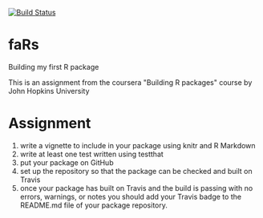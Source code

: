 [![Build Status](https://travis-ci.org/ivalette/faRs.svg?branch=master)](https://travis-ci.org/ivalette/faRs)

# faRs
Building my first R package

This is an assignment from the coursera "Building R packages" course by John Hopkins University

# Assignment
1. write a vignette to include in your package using knitr and R Markdown
2. write at least one test written using testthat
3. put your package on GitHub
4. set up the repository so that the package can be checked and built on Travis
5. once your package has built on Travis and the build is passing with no errors, warnings, or notes you should add your Travis badge to the README.md file of your package repository.
